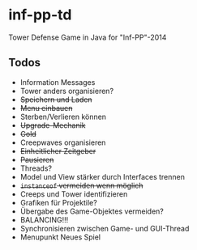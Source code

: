 inf-pp-td
=========

Tower Defense Game in Java for "Inf-PP"-2014

## Todos

- Information Messages
- Tower anders organisieren?
- ~~Speichern und Laden~~
- ~~Menu einbauen~~
- Sterben/Verlieren können
- ~~Upgrade-Mechanik~~
- ~~Gold~~
- Creepwaves organisieren
- ~~Einheitlicher Zeitgeber~~
- ~~Pausieren~~
- Threads?
- Model und View stärker durch Interfaces trennen
- ~~``instanceof`` vermeiden wenn möglich~~
- Creeps und Tower identifizieren
- Grafiken für Projektile?
- Übergabe des Game-Objektes vermeiden?
- BALANCING!!!
- Synchronisieren zwischen Game- und GUI-Thread
- Menupunkt Neues Spiel
